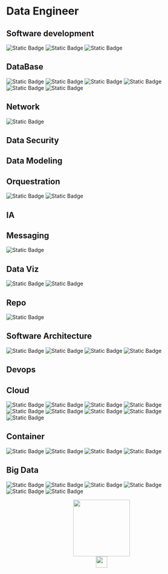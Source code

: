Data Engineer
==================

## Software development 
![Static Badge](https://img.shields.io/badge/dev-python-blue?logo=python&logoColor=yellow) ![Static Badge](https://img.shields.io/badge/vim-green?logo=vim&logoColor=black) ![Static Badge](https://img.shields.io/badge/node.js-green?logo=nodedotjs&logoColor=black)
## DataBase
![Static Badge](https://img.shields.io/badge/database-sql-blue?logo=postgresql&logoColor=white) ![Static Badge](https://img.shields.io/badge/mongodb-green?logo=mongodb&logoColor=white) ![Static Badge](https://img.shields.io/badge/aws-rds-orange?logo=amazonrds&logoColor=orange) ![Static Badge](https://img.shields.io/badge/google-bigquery-blue?logo=amazonrds&logoColor=yellow) ![Static Badge](https://img.shields.io/badge/google-sql-blue?logo=google%20cloud&logoColor=yellow) ![Static Badge](https://img.shields.io/badge/google-spanner-blue?logo=google%20cloud%20spanner&logoColor=yellow)

## Network
![Static Badge](https://img.shields.io/badge/google-vpc-blue?logo=google%20cloud&logoColor=yellow)

## Data Security

## Data Modeling

## Orquestration
![Static Badge](https://img.shields.io/badge/Apache-Airflow-red?logo=Apache%20Airflow&logoColor=white) ![Static Badge](https://img.shields.io/badge/google-composer-blue?logo=google%20cloud%20composer&logoColor=yellow) 
## IA

## Messaging
![Static Badge](https://img.shields.io/badge/google-pub--sub-blue?logo=Google%20pub/sub&logoColor=yellow)

## Data Viz
![Static Badge](https://img.shields.io/badge/powerbi-yellow?logo=powerbi&logoColor=black) 
![Static Badge](https://img.shields.io/badge/google-looker-blue?logo=looker&logoColor=yellow)

## Repo
![Static Badge](https://img.shields.io/badge/git-orange?logo=git&logoColor=white)
## Software Architecture
![Static Badge](https://img.shields.io/badge/python-pytest-blue?logo=pytest&logoColor=yellow) ![Static Badge](https://img.shields.io/badge/macOS-white?logo=macos&logoColor=black) ![Static Badge](https://img.shields.io/badge/windows-white?logo=windows11&logoColor=black) ![Static Badge](https://img.shields.io/badge/linux-bash-white?logo=linux&logoColor=white) 
## Devops

## Cloud
![Static Badge](https://img.shields.io/badge/terraform-purple?logo=terraform&logoColor=white) ![Static Badge](https://img.shields.io/badge/aws-lambda-orange?logo=awslambda&logoColor=orange) ![Static Badge](https://img.shields.io/badge/aws-ec2-orange?logo=amazonec2&logoColor=orange) ![Static Badge](https://img.shields.io/badge/aws-s3-orange?logo=amazons3&logoColor=orange) ![Static Badge](https://img.shields.io/badge/google-storage-blue?logo=Google%20cloud%20Storage&logoColor=yellow) ![Static Badge](https://img.shields.io/badge/google-compute_engine-blue?logo=amazon%20ec2&logoColor=yellow) ![Static Badge](https://img.shields.io/badge/google-functions-blue?logo=azure%20functions&logoColor=yellow) ![Static Badge](https://img.shields.io/badge/google-logging-blue?logo=google%20cloud&logoColor=yellow) ![Static Badge](https://img.shields.io/badge/google-app_engine-blue?logo=google%20cloud&logoColor=yellow)


## Container
![Static Badge](https://img.shields.io/badge/docker-blue?logo=docker&logoColor=white) ![Static Badge](https://img.shields.io/badge/kubernetes-blue?logo=kubernetes&logoColor=white) ![Static Badge](https://img.shields.io/badge/google-cloud_run-blue?logo=googlecloud&logoColor=yellow) ![Static Badge](https://img.shields.io/badge/google-kubernetes_engine-blue?logo=Kubernetes&logoColor=yellow) 
## Big Data
![Static Badge](https://img.shields.io/badge/Apache-hadoop-white?logo=apache%20Hadoop&logoColor=yellow) ![Static Badge](https://img.shields.io/badge/Apache-beam-white?logo=Apache&logoColor=orange) ![Static Badge](https://img.shields.io/badge/databricks-red?logo=databricks&logoColor=white) ![Static Badge](https://img.shields.io/badge/Apache-spark-white?logo=Apache%20Spark&logoColor=orange) ![Static Badge](https://img.shields.io/badge/google-data_proc-blue?logo=Google%20Dataproc&logoColor=yellow) ![Static Badge](https://img.shields.io/badge/google-dataflow-blue?logo=Google%20Dataflow&logoColor=yellow)


<div align="center">
  <a href="https://github.com/ramondata">
  <img height="150" src="https://github-readme-stats.vercel.app/api/top-langs/?username=ramondata&layout=compact&langs_count=7&theme=dark"/>
</div>
<div align="center">
  <a href="https://www.codewars.com/users/ramondata/badges/large">
  <img height="30" src="https://www.codewars.com/users/ramondata/badges/large"/>
<div/>
<div style="display: inline_block"><br>
</div>
 </a> 
 
